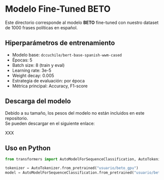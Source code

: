 # Modelo Fine-Tuned BETO

Este directorio corresponde al modelo **BETO** fine-tuned con nuestro dataset de 1000 frases políticas en español.

## Hiperparámetros de entrenamiento
- Modelo base: `dccuchile/bert-base-spanish-wwm-cased`
- Épocas: 5
- Batch size: 8 (train y eval)
- Learning rate: 3e-5
- Weight decay: 0.005
- Estrategia de evaluación: por época
- Métrica principal: Accuracy, F1-score

## Descarga del modelo
Debido a su tamaño, los pesos del modelo no están incluidos en este repositorio.  
Se pueden descargar en el siguiente enlace:

XXX

## Uso en Python
```python
from transformers import AutoModelForSequenceClassification, AutoTokenizer

tokenizer = AutoTokenizer.from_pretrained("usuario/beto_gpu")
model = AutoModelForSequenceClassification.from_pretrained("usuario/beto_gpu")
